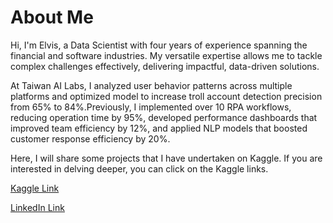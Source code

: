 # About Me
Hi, I'm Elvis, a Data Scientist with four years of experience spanning the financial and software industries. My versatile expertise allows me to tackle complex challenges effectively, delivering impactful, data-driven solutions.

At Taiwan AI Labs, I analyzed user behavior patterns across multiple platforms and optimized model to increase troll account detection precision from 65% to 84%.Previously, I implemented over 10 RPA workflows, reducing operation time by 95%, developed performance dashboards that improved team efficiency by 12%, and applied NLP models that boosted customer response efficiency by 20%. 

Here, I will share some projects that I have undertaken on Kaggle. If you are interested in delving deeper, you can click on the Kaggle links.

[Kaggle Link](https://www.kaggle.com/elvisyananlin/code)

[LinkedIn Link](https://www.linkedin.com/in/elvis-lin-yal/)
